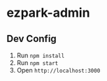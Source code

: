 # ezpark-admin


## Dev Config
1. Run `npm install`
2. Run `npm start`
3. Open `http://localhost:3000`